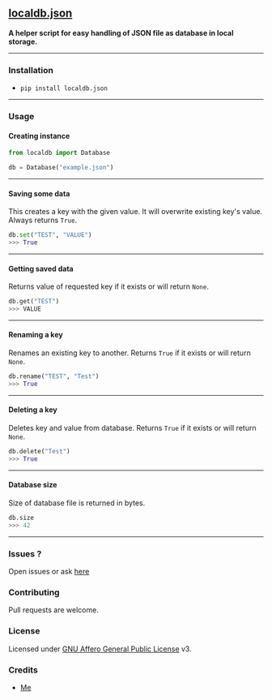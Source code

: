 ## [localdb.json](https://github.com/buddhhu/localdb.json)
**A helper script for easy handling of JSON file as database in local storage.**

---
### Installation
- `pip install localdb.json`

---
### Usage

#### Creating instance
```python
from localdb import Database

db = Database("example.json")
```

---
#### Saving some data
This creates a key with the given value. It will overwrite existing key's value. Always returns `True`.
```python
db.set("TEST", "VALUE")
>>> True
```

---
#### Getting saved data
Returns value of requested key if it exists or will return `None`.
```python
db.get("TEST")
>>> VALUE
```

---
#### Renaming a key
Renames an existing key to another. Returns `True` if it exists or will return `None`.
```python
db.rename("TEST", "Test")
>>> True
```

---
#### Deleting a key
Deletes key and value from database. Returns `True` if it exists or will return `None`.
```python
db.delete("Test")
>>> True
```

---
#### Database size
Size of database file is returned in bytes.
```python
db.size
>>> 42
```

---
### Issues ?
Open issues or ask [here](https://t.me/botsrealm)

### Contributing
Pull requests are welcome.

### License
Licensed under [GNU Affero General Public License](https://www.gnu.org/licenses/agpl-3.0.en.html) v3.

### Credits
- [Me](https://github.com/buddhhu)
